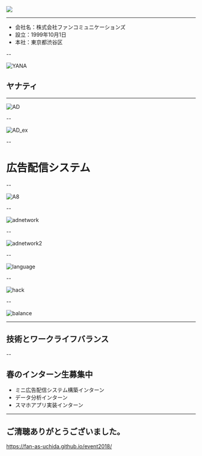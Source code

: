 
<img src="./images/fan_high2.png">

---

- 会社名：株式会社ファンコミュニケーションズ
- 設立：1999年10月1日
- 本社：東京都渋谷区

--

![YANA](./images/yanat.jpg)
## ヤナティ

---

![AD](./images/phonead.png)

--

![AD_ex](./images/phonead_ex.png)

--

# 広告配信システム

--

![A8](./images/A8.png)

--

![adnetwork](./images/logo.png)

--

![adnetwork2](./images/cpc-img1-pc2.png)

--

![language](./images/lang2.png)

--

![hack](./images/hack.PNG)

--

![balance](./images/balance.png)

---

## 技術とワークライフバランス

--

## 春のインターン生募集中

- ミニ広告配信システム構築インターン
- データ分析インターン
- スマホアプリ実装インターン

---

## ご清聴ありがとうございました。

https://fan-as-uchida.github.io/event2018/
